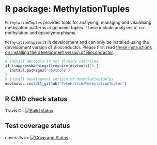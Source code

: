 # R package: MethylationTuples

`MethylationTuples` provides tools for analysing, managing and visualising 
methylation patterns at genomic tuples. These include analyses of 
co-methylation and epipolymorphisms.

`MethylationTuples` is in development and can only be installed using the 
development version of Bioconductor. Please first read 
[these instructions on installing the development version of Bioconductor](http://www.bioconductor.org/developers/how-to/useDevel/). 

```R
# Install devtools if not already installed
if (suppressWarnings(!require(devtools))) {
  install.packages('devtools')  
}
# Install development version of MethylationTuples
devtools::install_github("PeteHaitch/MethylationTuples")
```

## R CMD check status
Travis CI: <a href="https://travis-ci.org/PeteHaitch/MethylationTuples"><img src="https://travis-ci.org/PeteHaitch/MethylationTuples.svg?branch=master" alt="Build status"></a>

## Test coverage status
coveralls.io: [![Coverage Status](https://coveralls.io/repos/PeteHaitch/MethylationTuples/badge.svg)](https://coveralls.io/r/PeteHaitch/MethylationTuples)


